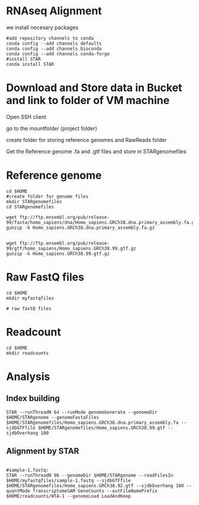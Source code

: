 
# RNAseq Alignment

we install necesary packages 

```
#add repository channels to conda
conda config --add channels defaults
conda config --add channels bioconda
conda config --add channels conda-forge
#install STAR
conda install STAR

```

# Download and Store data in Bucket and link to folder of VM machine

Open SSH client 

go to the mountfolder (project folder)

create folder for storing reference genomes 
and RawReads folder


Get the Reference genome .fa and .gtf files and store in STARgenomefiles

# Reference genome

```
cd $HOME
#create folder for genome files
mkdir STARgenomefiles
cd STARgenomefiles

wget ftp://ftp.ensembl.org/pub/release-99/fasta/homo_sapiens/dna/Homo_sapiens.GRCh38.dna.primary_assembly.fa.gz
gunzip -k Homo_sapiens.GRCh38.dna.primary_assembly.fa.gz


wget ftp://ftp.ensembl.org/pub/release-99/gtf/homo_sapiens/Homo_sapiens.GRCh38.99.gtf.gz
gunzip -k Homo_sapiens.GRCh38.99.gtf.gz

```

# Raw FastQ files

```
cd $HOME
mkdir myfastqfiles

# raw fastQ files

```

# Readcount 

```
cd $HOME
mkdir readcounts

```

# Analysis

## Index building

```
STAR --runThreadN 64 --runMode genomeGenerate --genomeDir $HOME/STARgenome --genomeFastaFiles $HOME/STARgenomefiles/Homo_sapiens.GRCh38.dna.primary_assembly.fa --sjdbGTFfile $HOME/STARgenomefiles/Homo_sapiens.GRCh38.99.gtf --sjdbOverhang 100

```


## Alignment by STAR

```

#sample-1.fastq:
STAR --runThreadN 96 --genomeDir $HOME/STARgenome --readFilesIn $HOME/myfastqfiles/sample-1.fastq --sjdbGTFfile $HOME/STARgenomefiles/Homo_sapiens.GRCh38.92.gtf --sjdbOverhang 100 --quantMode TranscriptomeSAM GeneCounts --outFileNamePrefix $HOME/readcounts/WTA-1 --genomeLoad LoadAndKeep


```
